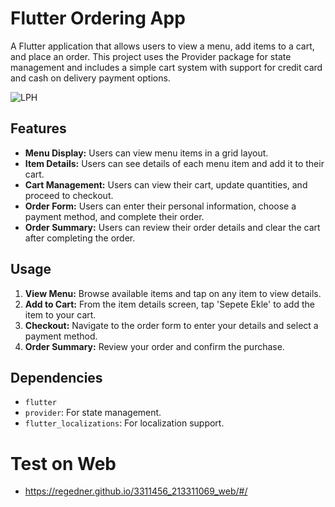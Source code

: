# Flutter Ordering App

A Flutter application that allows users to view a menu, add items to a cart, and place an order. This project uses the Provider package for state management and includes a simple cart system with support for credit card and cash on delivery payment options.

![LPH](https://github.com/user-attachments/assets/41922785-3434-49dc-b057-9cde6939b8d0)

## Features

- **Menu Display:** Users can view menu items in a grid layout.
- **Item Details:** Users can see details of each menu item and add it to their cart.
- **Cart Management:** Users can view their cart, update quantities, and proceed to checkout.
- **Order Form:** Users can enter their personal information, choose a payment method, and complete their order.
- **Order Summary:** Users can review their order details and clear the cart after completing the order.

## Usage

1. **View Menu:** Browse available items and tap on any item to view details.
2. **Add to Cart:** From the item details screen, tap 'Sepete Ekle' to add the item to your cart.
3. **Checkout:** Navigate to the order form to enter your details and select a payment method.
4. **Order Summary:** Review your order and confirm the purchase.

## Dependencies

- `flutter`
- `provider`: For state management.
- `flutter_localizations`: For localization support.

# Test on Web
- https://regedner.github.io/3311456_213311069_web/#/
